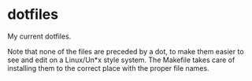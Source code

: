 # dotfiles
My current dotfiles.

Note that none of the files are preceded by a dot, to make them easier to see and edit on a Linux/Un*x style system. The Makefile takes care of installing them to the correct place with the proper file names.

